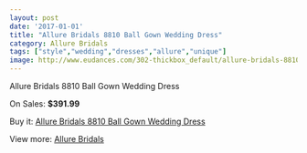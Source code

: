 ```yaml
---
layout: post
date: '2017-01-01'
title: "Allure Bridals 8810 Ball Gown Wedding Dress"
category: Allure Bridals
tags: ["style","wedding","dresses","allure","unique"]
image: http://www.eudances.com/302-thickbox_default/allure-bridals-8810-ball-gown-wedding-dress.jpg
---
```

Allure Bridals 8810 Ball Gown Wedding Dress

On Sales: **$391.99**
<a href="https://www.eudances.com/en/allure-bridals/92-allure-bridals-8810-ball-gown-wedding-dress.html"><amp-img layout="responsive" width="600" height="600" src="//www.eudances.com/302-thickbox_default/allure-bridals-8810-ball-gown-wedding-dress.jpg" alt="Allure Bridals 8810 Ball Gown Wedding Dress 0" /></a>
<a href="https://www.eudances.com/en/allure-bridals/92-allure-bridals-8810-ball-gown-wedding-dress.html"><amp-img layout="responsive" width="600" height="600" src="//www.eudances.com/303-thickbox_default/allure-bridals-8810-ball-gown-wedding-dress.jpg" alt="Allure Bridals 8810 Ball Gown Wedding Dress 1" /></a>
<a href="https://www.eudances.com/en/allure-bridals/92-allure-bridals-8810-ball-gown-wedding-dress.html"><amp-img layout="responsive" width="600" height="600" src="//www.eudances.com/304-thickbox_default/allure-bridals-8810-ball-gown-wedding-dress.jpg" alt="Allure Bridals 8810 Ball Gown Wedding Dress 2" /></a>

Buy it: [Allure Bridals 8810 Ball Gown Wedding Dress](https://www.eudances.com/en/allure-bridals/92-allure-bridals-8810-ball-gown-wedding-dress.html "Allure Bridals 8810 Ball Gown Wedding Dress")

View more: [Allure Bridals](https://www.eudances.com/en/2-allure-bridals "Allure Bridals")